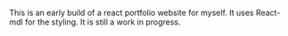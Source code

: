 This is an early build of a react portfolio website for myself. It uses React-mdl for the styling. It is still a work in progress.